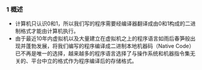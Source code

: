 ### 1 概述
>
- 计算机只认识0和1，所以我们写的程序需要经编译器翻译成由0和1构成的二进制格式才能由计算机执行。
- 由于最近10年内虚拟机以及大量建立在虚拟机之上的程序语言如雨后春笋般出现并蓬勃发展，将我们编写的程序编译成二进制本地机器码（Native Code）已不再是唯一的选择，越来越多的程序语言选择了与操作系统和机器指令集无关的、平台中立的格式作为程序编译后的存储格式。
>
















